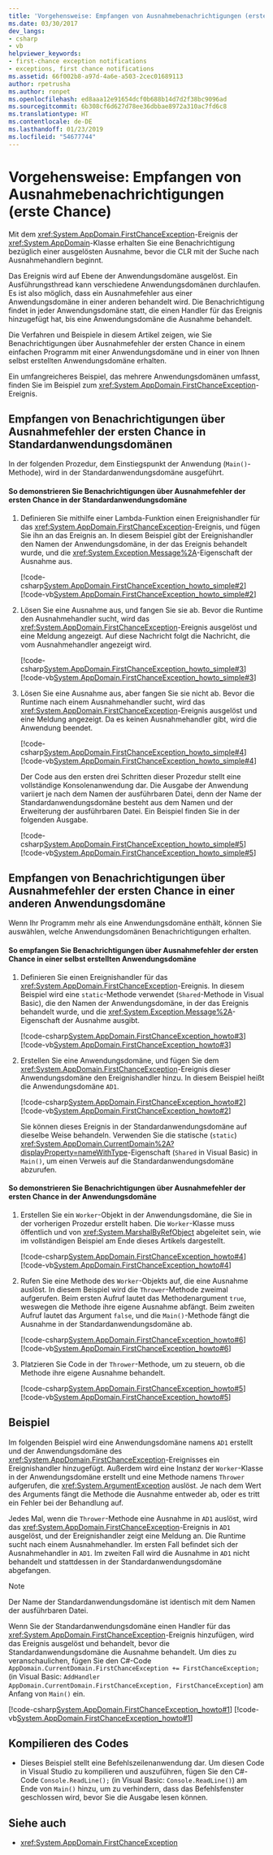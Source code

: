 ```yaml
---
title: 'Vorgehensweise: Empfangen von Ausnahmebenachrichtigungen (erste Chance)'
ms.date: 03/30/2017
dev_langs:
- csharp
- vb
helpviewer_keywords:
- first-chance exception notifications
- exceptions, first chance notifications
ms.assetid: 66f002b8-a97d-4a6e-a503-2cec01689113
author: rpetrusha
ms.author: ronpet
ms.openlocfilehash: ed8aaa12e91654dcf0b688b14d7d2f38bc9096ad
ms.sourcegitcommit: 6b308cf6d627d78ee36dbbae8972a310ac7fd6c8
ms.translationtype: HT
ms.contentlocale: de-DE
ms.lasthandoff: 01/23/2019
ms.locfileid: "54677744"
---
```

# <a name="how-to-receive-first-chance-exception-notifications"></a>Vorgehensweise: Empfangen von Ausnahmebenachrichtigungen (erste Chance)
Mit dem <xref:System.AppDomain.FirstChanceException>-Ereignis der <xref:System.AppDomain>-Klasse erhalten Sie eine Benachrichtigung bezüglich einer ausgelösten Ausnahme, bevor die CLR mit der Suche nach Ausnahmehandlern beginnt.

 Das Ereignis wird auf Ebene der Anwendungsdomäne ausgelöst. Ein Ausführungsthread kann verschiedene Anwendungsdomänen durchlaufen. Es ist also möglich, dass ein Ausnahmefehler aus einer Anwendungsdomäne in einer anderen behandelt wird. Die Benachrichtigung findet in jeder Anwendungsdomäne statt, die einen Handler für das Ereignis hinzugefügt hat, bis eine Anwendungsdomäne die Ausnahme behandelt.

 Die Verfahren und Beispiele in diesem Artikel zeigen, wie Sie Benachrichtigungen über Ausnahmefehler der ersten Chance in einem einfachen Programm mit einer Anwendungsdomäne und in einer von Ihnen selbst erstellten Anwendungsdomäne erhalten.

 Ein umfangreicheres Beispiel, das mehrere Anwendungsdomänen umfasst, finden Sie im Beispiel zum <xref:System.AppDomain.FirstChanceException>-Ereignis.

## <a name="receiving-first-chance-exception-notifications-in-the-default-application-domain"></a>Empfangen von Benachrichtigungen über Ausnahmefehler der ersten Chance in Standardanwendungsdomänen
 In der folgenden Prozedur, dem Einstiegspunkt der Anwendung (`Main()`-Methode), wird in der Standardanwendungsdomäne ausgeführt.

#### <a name="to-demonstrate-first-chance-exception-notifications-in-the-default-application-domain"></a>So demonstrieren Sie Benachrichtigungen über Ausnahmefehler der ersten Chance in der Standardanwendungsdomäne

1.  Definieren Sie mithilfe einer Lambda-Funktion einen Ereignishandler für das <xref:System.AppDomain.FirstChanceException>-Ereignis, und fügen Sie ihn an das Ereignis an. In diesem Beispiel gibt der Ereignishandler den Namen der Anwendungsdomäne, in der das Ereignis behandelt wurde, und die <xref:System.Exception.Message%2A>-Eigenschaft der Ausnahme aus.

     [!code-csharp[System.AppDomain.FirstChanceException_howto_simple#2](../../../samples/snippets/csharp/VS_Snippets_CLR_System/system.appdomain.firstchanceexception_howto_simple/cs/example.cs#2)]
     [!code-vb[System.AppDomain.FirstChanceException_howto_simple#2](../../../samples/snippets/visualbasic/VS_Snippets_CLR_System/system.appdomain.firstchanceexception_howto_simple/vb/example.vb#2)]

2.  Lösen Sie eine Ausnahme aus, und fangen Sie sie ab. Bevor die Runtime den Ausnahmehandler sucht, wird das <xref:System.AppDomain.FirstChanceException>-Ereignis ausgelöst und eine Meldung angezeigt. Auf diese Nachricht folgt die Nachricht, die vom Ausnahmehandler angezeigt wird.

     [!code-csharp[System.AppDomain.FirstChanceException_howto_simple#3](../../../samples/snippets/csharp/VS_Snippets_CLR_System/system.appdomain.firstchanceexception_howto_simple/cs/example.cs#3)]
     [!code-vb[System.AppDomain.FirstChanceException_howto_simple#3](../../../samples/snippets/visualbasic/VS_Snippets_CLR_System/system.appdomain.firstchanceexception_howto_simple/vb/example.vb#3)]

3.  Lösen Sie eine Ausnahme aus, aber fangen Sie sie nicht ab. Bevor die Runtime nach einem Ausnahmehandler sucht, wird das <xref:System.AppDomain.FirstChanceException>-Ereignis ausgelöst und eine Meldung angezeigt. Da es keinen Ausnahmehandler gibt, wird die Anwendung beendet.

     [!code-csharp[System.AppDomain.FirstChanceException_howto_simple#4](../../../samples/snippets/csharp/VS_Snippets_CLR_System/system.appdomain.firstchanceexception_howto_simple/cs/example.cs#4)]
     [!code-vb[System.AppDomain.FirstChanceException_howto_simple#4](../../../samples/snippets/visualbasic/VS_Snippets_CLR_System/system.appdomain.firstchanceexception_howto_simple/vb/example.vb#4)]

     Der Code aus den ersten drei Schritten dieser Prozedur stellt eine vollständige Konsolenanwendung dar. Die Ausgabe der Anwendung variiert je nach dem Namen der ausführbaren Datei, denn der Name der Standardanwendungsdomäne besteht aus dem Namen und der Erweiterung der ausführbaren Datei. Ein Beispiel finden Sie in der folgenden Ausgabe.

     [!code-csharp[System.AppDomain.FirstChanceException_howto_simple#5](../../../samples/snippets/csharp/VS_Snippets_CLR_System/system.appdomain.firstchanceexception_howto_simple/cs/example.cs#5)]
     [!code-vb[System.AppDomain.FirstChanceException_howto_simple#5](../../../samples/snippets/visualbasic/VS_Snippets_CLR_System/system.appdomain.firstchanceexception_howto_simple/vb/example.vb#5)]

## <a name="receiving-first-chance-exception-notifications-in-another-application-domain"></a>Empfangen von Benachrichtigungen über Ausnahmefehler der ersten Chance in einer anderen Anwendungsdomäne
 Wenn Ihr Programm mehr als eine Anwendungsdomäne enthält, können Sie auswählen, welche Anwendungsdomänen Benachrichtigungen erhalten.

#### <a name="to-receive-first-chance-exception-notifications-in-an-application-domain-that-you-create"></a>So empfangen Sie Benachrichtigungen über Ausnahmefehler der ersten Chance in einer selbst erstellten Anwendungsdomäne

1.  Definieren Sie einen Ereignishandler für das <xref:System.AppDomain.FirstChanceException>-Ereignis. In diesem Beispiel wird eine `static`-Methode verwendet (`Shared`-Methode in Visual Basic), die den Namen der Anwendungsdomäne, in der das Ereignis behandelt wurde, und die <xref:System.Exception.Message%2A>-Eigenschaft der Ausnahme ausgibt.

     [!code-csharp[System.AppDomain.FirstChanceException_howto#3](../../../samples/snippets/csharp/VS_Snippets_CLR_System/system.appdomain.firstchanceexception_howto/cs/example.cs#3)]
     [!code-vb[System.AppDomain.FirstChanceException_howto#3](../../../samples/snippets/visualbasic/VS_Snippets_CLR_System/system.appdomain.firstchanceexception_howto/vb/example.vb#3)]

2.  Erstellen Sie eine Anwendungsdomäne, und fügen Sie dem <xref:System.AppDomain.FirstChanceException>-Ereignis dieser Anwendungsdomäne den Ereignishandler hinzu. In diesem Beispiel heißt die Anwendungsdomäne `AD1`.

     [!code-csharp[System.AppDomain.FirstChanceException_howto#2](../../../samples/snippets/csharp/VS_Snippets_CLR_System/system.appdomain.firstchanceexception_howto/cs/example.cs#2)]
     [!code-vb[System.AppDomain.FirstChanceException_howto#2](../../../samples/snippets/visualbasic/VS_Snippets_CLR_System/system.appdomain.firstchanceexception_howto/vb/example.vb#2)]

     Sie können dieses Ereignis in der Standardanwendungsdomäne auf dieselbe Weise behandeln. Verwenden Sie die statische (`static`) <xref:System.AppDomain.CurrentDomain%2A?displayProperty=nameWithType>-Eigenschaft (`Shared` in Visual Basic) in `Main()`, um einen Verweis auf die Standardanwendungsdomäne abzurufen.

#### <a name="to-demonstrate-first-chance-exception-notifications-in-the-application-domain"></a>So demonstrieren Sie Benachrichtigungen über Ausnahmefehler der ersten Chance in der Anwendungsdomäne

1.  Erstellen Sie ein `Worker`-Objekt in der Anwendungsdomäne, die Sie in der vorherigen Prozedur erstellt haben. Die `Worker`-Klasse muss öffentlich und von <xref:System.MarshalByRefObject> abgeleitet sein, wie im vollständigen Beispiel am Ende dieses Artikels dargestellt.

     [!code-csharp[System.AppDomain.FirstChanceException_howto#4](../../../samples/snippets/csharp/VS_Snippets_CLR_System/system.appdomain.firstchanceexception_howto/cs/example.cs#4)]
     [!code-vb[System.AppDomain.FirstChanceException_howto#4](../../../samples/snippets/visualbasic/VS_Snippets_CLR_System/system.appdomain.firstchanceexception_howto/vb/example.vb#4)]

2.  Rufen Sie eine Methode des `Worker`-Objekts auf, die eine Ausnahme auslöst. In diesem Beispiel wird die `Thrower`-Methode zweimal aufgerufen. Beim ersten Aufruf lautet das Methodenargument `true`, weswegen die Methode ihre eigene Ausnahme abfängt. Beim zweiten Aufruf lautet das Argument `false`, und die `Main()`-Methode fängt die Ausnahme in der Standardanwendungsdomäne ab.

     [!code-csharp[System.AppDomain.FirstChanceException_howto#6](../../../samples/snippets/csharp/VS_Snippets_CLR_System/system.appdomain.firstchanceexception_howto/cs/example.cs#6)]
     [!code-vb[System.AppDomain.FirstChanceException_howto#6](../../../samples/snippets/visualbasic/VS_Snippets_CLR_System/system.appdomain.firstchanceexception_howto/vb/example.vb#6)]

3.  Platzieren Sie Code in der `Thrower`-Methode, um zu steuern, ob die Methode ihre eigene Ausnahme behandelt.

     [!code-csharp[System.AppDomain.FirstChanceException_howto#5](../../../samples/snippets/csharp/VS_Snippets_CLR_System/system.appdomain.firstchanceexception_howto/cs/example.cs#5)]
     [!code-vb[System.AppDomain.FirstChanceException_howto#5](../../../samples/snippets/visualbasic/VS_Snippets_CLR_System/system.appdomain.firstchanceexception_howto/vb/example.vb#5)]

## <a name="example"></a>Beispiel
 Im folgenden Beispiel wird eine Anwendungsdomäne namens `AD1` erstellt und der Anwendungsdomäne des <xref:System.AppDomain.FirstChanceException>-Ereignisses ein Ereignishandler hinzugefügt. Außerdem wird eine Instanz der `Worker`-Klasse in der Anwendungsdomäne erstellt und eine Methode namens `Thrower` aufgerufen, die <xref:System.ArgumentException> auslöst. Je nach dem Wert des Arguments fängt die Methode die Ausnahme entweder ab, oder es tritt ein Fehler bei der Behandlung auf.

 Jedes Mal, wenn die `Thrower`-Methode eine Ausnahme in `AD1` auslöst, wird das <xref:System.AppDomain.FirstChanceException>-Ereignis in `AD1` ausgelöst, und der Ereignishandler zeigt eine Meldung an. Die Runtime sucht nach einem Ausnahmehandler. Im ersten Fall befindet sich der Ausnahmehandler in `AD1`. Im zweiten Fall wird die Ausnahme in `AD1` nicht behandelt und stattdessen in der Standardanwendungsdomäne abgefangen.

> [!NOTE]
>  Der Name der Standardanwendungsdomäne ist identisch mit dem Namen der ausführbaren Datei.

 Wenn Sie der Standardanwendungsdomäne einen Handler für das <xref:System.AppDomain.FirstChanceException>-Ereignis hinzufügen, wird das Ereignis ausgelöst und behandelt, bevor die Standardanwendungsdomäne die Ausnahme behandelt. Um dies zu veranschaulichen, fügen Sie den C#-Code `AppDomain.CurrentDomain.FirstChanceException += FirstChanceException;` (in Visual Basic: `AddHandler AppDomain.CurrentDomain.FirstChanceException, FirstChanceException`) am Anfang von `Main()` ein.

 [!code-csharp[System.AppDomain.FirstChanceException_howto#1](../../../samples/snippets/csharp/VS_Snippets_CLR_System/system.appdomain.firstchanceexception_howto/cs/example.cs#1)]
 [!code-vb[System.AppDomain.FirstChanceException_howto#1](../../../samples/snippets/visualbasic/VS_Snippets_CLR_System/system.appdomain.firstchanceexception_howto/vb/example.vb#1)]

## <a name="compiling-the-code"></a>Kompilieren des Codes

-   Dieses Beispiel stellt eine Befehlszeilenanwendung dar. Um diesen Code in Visual Studio zu kompilieren und auszuführen, fügen Sie den C#-Code `Console.ReadLine();` (in Visual Basic: `Console.ReadLine()`) am Ende von `Main()` hinzu, um zu verhindern, dass das Befehlsfenster geschlossen wird, bevor Sie die Ausgabe lesen können.

## <a name="see-also"></a>Siehe auch
- <xref:System.AppDomain.FirstChanceException>
